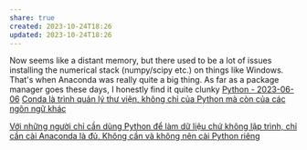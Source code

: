 ```yaml
---
share: true
created: 2023-10-24T18:26
updated: 2023-10-24T18:26
---
```

Now seems like a distant memory, but there used to be a lot of issues installing the numerical stack (numpy/scipy etc.) on things like Windows. That's when Anaconda was really quite a big thing. As far as a package manager goes these days, I honestly find it quite clunky
[Python - 2023-06-06](https://chat.stackoverflow.com/transcript/message/56414283#56414283)
[Conda là trình quản lý thư viện, không chỉ của Python mà còn của các ngôn ngữ khác](./Conda%20l%C3%A0%20tr%C3%ACnh%20qu%E1%BA%A3n%20l%C3%BD%20th%C6%B0%20vi%E1%BB%87n,%20kh%C3%B4ng%20ch%E1%BB%89%20c%E1%BB%A7a%20Python%20m%C3%A0%20c%C3%B2n%20c%E1%BB%A7a%20c%C3%A1c%20ng%C3%B4n%20ng%E1%BB%AF%20kh%C3%A1c.md#)

[Với những người chỉ cần dùng Python để làm dữ liệu chứ không lập trình, chỉ cần cài Anaconda là đủ. Không cần và không nên cài Python riêng](./V%E1%BB%9Bi%20nh%E1%BB%AFng%20ng%C6%B0%E1%BB%9Di%20ch%E1%BB%89%20c%E1%BA%A7n%20d%C3%B9ng%20Python%20%C4%91%E1%BB%83%20l%C3%A0m%20d%E1%BB%AF%20li%E1%BB%87u%20ch%E1%BB%A9%20kh%C3%B4ng%20l%E1%BA%ADp%20tr%C3%ACnh,%20ch%E1%BB%89%20c%E1%BA%A7n%20c%C3%A0i%20Anaconda%20l%C3%A0%20%C4%91%E1%BB%A7.%20Kh%C3%B4ng%20c%E1%BA%A7n%20v%C3%A0%20kh%C3%B4ng%20n%C3%AAn%20c%C3%A0i%20Python%20ri%C3%AAng.md#)